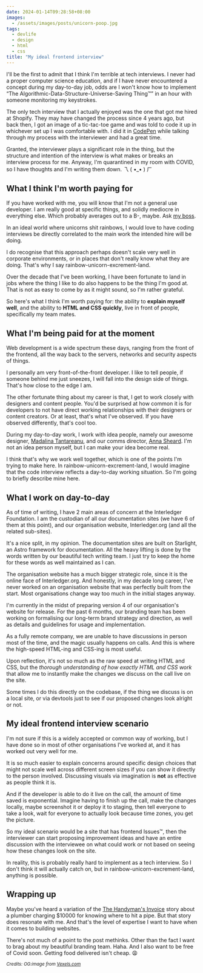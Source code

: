 ```yaml
---
date: 2024-01-14T09:28:58+08:00
images:
  - /assets/images/posts/unicorn-poop.jpg
tags:
  - devlife
  - design
  - html
  - css
title: "My ideal frontend interview"
---
```


I'll be the first to admit that I think I'm terrible at tech interviews. I never had a proper computer science education, and if I have never encountered a concept during my day-to-day job, odds are I won't know how to implement “The Algorithmic-Data-Structure-Universe-Saving Thing™” in an hour with someone monitoring my keystrokes.

The only tech interview that I actually enjoyed was the one that got me hired at Shopify. They may have changed the process since 4 years ago, but back then, I got an image of a tic-tac-toe game and was told to code it up in whichever set up I was comfortable with. I did it in [CodePen](https://codepen.io/) while talking through my process with the interviewer and had a great time.

Granted, the interviewer plays a significant role in the thing, but the structure and intention of the interview is what makes or breaks an interview process for me. Anyway, I'm quarantined in my room with COVID, so I have thoughts and I'm writing them down. <span class="kaomoji">乁 ⁠(⁠ ⁠•⁠_⁠•⁠ ⁠)⁠ ㄏ</span>

## What I think I'm worth paying for

If you have worked with me, you will know that I'm not a general use developer. I am really good at specific things, and solidly mediocre in everything else. Which probably averages out to a B-, maybe. Ask [my boss](https://alexlakatos.com/about/).

In an ideal world where unicorns shit rainbows, I would love to have coding interviews be directly correlated to the main work the intended hire will be doing.

I do recognise that this approach perhaps doesn't scale very well in corporate environments, or in places that don't really know what they are doing. That's why I say rainbow-unicorn-excrement-land.

Over the decade that I've been working, I have been fortunate to land in jobs where the thing I like to do also happens to be the thing I'm good at. That is not as easy to come by as it might sound, so I'm rather grateful.

So here's what I think I'm worth paying for: the ability to **explain myself well**, and the ability to **HTML and CSS quickly**, live in front of people, specifically my team mates.

## What I'm being paid for at the moment

Web development is a wide spectrum these days, ranging from the front of the frontend, all the way back to the servers, networks and security aspects of things.

I personally am very front-of-the-front developer. I like to tell people, if someone behind me just sneezes, I will fall into the design side of things. That's how close to the edge I am.

The other fortunate thing about my career is that, I get to work closely with designers and content people. You'd be surprised at how common it is for developers to not have direct working relationships with their designers or content creators. Or at least, that's what I've observed. If you have observed differently, that's cool too.

During my day-to-day work, I work with idea people, namely our awesome designer, [Madalina Tantareanu](https://www.instagram.com/madalinadraws), and our comms director, [Anna Sheard](https://www.linkedin.com/in/anna-sheard-850724141/). I'm not an idea person myself, but I can make your idea become real.

I think that's why we work well together, which is one of the points I'm trying to make here. In rainbow-unicorn-excrement-land, I would imagine that the code interview reflects a day-to-day working situation. So I'm going to briefly describe mine here.

## What I work on day-to-day

As of time of writing, I have 2 main areas of concern at the Interledger Foundation. I am the custodian of all our documentation sites (we have 6 of them at this point), and our organisation website, Interledger.org (and all the related sub-sites).

It's a nice split, in my opinion. The documentation sites are built on Starlight, an Astro framework for documentation. All the heavy lifting is done by the words written by our beautiful tech writing team. I just try to keep the home for these words as well maintained as I can.

The organisation website has a much bigger strategic role, since it is the online face of Interledger.org. And honestly, in my decade long career, I've never worked on an organisation website that was perfectly built from the start. Most organisations change way too much in the initial stages anyway.

I'm currently in the midst of preparing version 4 of our organisation's website for release. For the past 6 months, our branding team has been working on formalising our long-term brand strategy and direction, as well as details and guidelines for usage and implementation.

As a fully remote company, we are unable to have discussions in person most of the time, and the magic usually happens on calls. And this is where the high-speed HTML-ing and CSS-ing is most useful.

Upon reflection, it's not so much as the raw speed at writing HTML and CSS, but the _thorough understanding of how exactly HTML and CSS work_ that allow me to instantly make the changes we discuss on the call live on the site.

Some times I do this directly on the codebase, if the thing we discuss is on a local site, or via devtools just to see if our proposed changes look alright or not.

## My ideal frontend interview scenario

I'm not sure if this is a widely accepted or common way of working, but I have done so in most of other organisations I've worked at, and it has worked out very well for me.

It is so much easier to explain concerns around specific design choices that might not scale well across different screen sizes if you can show it directly to the person involved. Discussing visuals via imagination is **not** as effective as people think it is.

And if the developer is able to do it live on the call, the amount of time saved is exponential. Imagine having to finish up the call, make the changes locally, maybe screenshot it or deploy it to staging, then tell everyone to take a look, wait for everyone to actually look because time zones, you get the picture.

So my ideal scenario would be a site that has frontend Issues™, then the interviewer can start proposing improvement ideas and have an entire discussion with the interviewee on what could work or not based on seeing how these changes look on the site.

In reality, this is probably really hard to implement as a tech interview. So I don't think it will actually catch on, but in rainbow-unicorn-excrement-land, anything is possible.

## Wrapping up

Maybe you've heard a variation of the [The Handyman's Invoice](https://www.snopes.com/fact-check/know-where-man/) story about a plumber charging $10000 for knowing where to hit a pipe. But that story does resonate with me. And that's the level of expertise I want to have when it comes to building websites.

There's not much of a point to the post methinks. Other than the fact I want to brag about my beautiful branding team. Haha. And I also want to be free of Covid soon. Getting food delivered isn't cheap. <span class="emoji" role="img" tabindex="0" aria-label="weary face">&#x1F629;</span>

<em><small>Credits: OG:image from <a href="https://www.vexels.com/vectors/preview/149654/rainbow-cute-unicorn-poop">Vexels.com</a></small></em>
